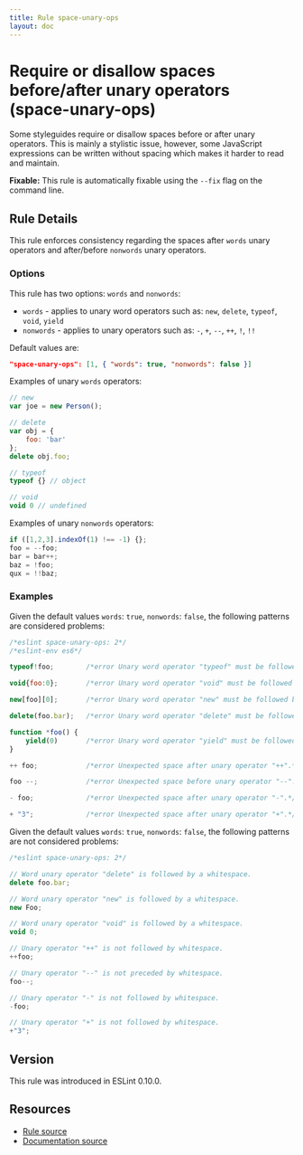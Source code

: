 ```yaml
---
title: Rule space-unary-ops
layout: doc
---
```

<!-- Note: No pull requests accepted for this file. See README.md in the root directory for details. -->
# Require or disallow spaces before/after unary operators (space-unary-ops)

Some styleguides require or disallow spaces before or after unary operators. This is mainly a stylistic issue, however, some JavaScript expressions can be written without spacing which makes it harder to read and maintain.

**Fixable:** This rule is automatically fixable using the `--fix` flag on the command line.

## Rule Details

This rule enforces consistency regarding the spaces after `words` unary operators and after/before `nonwords` unary operators.

### Options

This rule has two options: `words` and `nonwords`:

* `words` - applies to unary word operators such as: `new`, `delete`, `typeof`, `void`, `yield`
* `nonwords` - applies to unary operators such as: `-`, `+`, `--`, `++`, `!`, `!!`

Default values are:

```json
"space-unary-ops": [1, { "words": true, "nonwords": false }]
```

Examples of unary `words` operators:

```js
// new
var joe = new Person();

// delete
var obj = {
    foo: 'bar'
};
delete obj.foo;

// typeof
typeof {} // object

// void
void 0 // undefined
```

Examples of unary `nonwords` operators:

```js
if ([1,2,3].indexOf(1) !== -1) {};
foo = --foo;
bar = bar++;
baz = !foo;
qux = !!baz;
```

### Examples

Given the default values `words`: `true`, `nonwords`: `false`, the following patterns are considered problems:

```js
/*eslint space-unary-ops: 2*/
/*eslint-env es6*/

typeof!foo;        /*error Unary word operator "typeof" must be followed by whitespace.*/

void{foo:0};       /*error Unary word operator "void" must be followed by whitespace.*/

new[foo][0];       /*error Unary word operator "new" must be followed by whitespace.*/

delete(foo.bar);   /*error Unary word operator "delete" must be followed by whitespace.*/

function *foo() {
    yield(0)       /*error Unary word operator "yield" must be followed by whitespace.*/
}

++ foo;            /*error Unexpected space after unary operator "++".*/

foo --;            /*error Unexpected space before unary operator "--".*/

- foo;             /*error Unexpected space after unary operator "-".*/

+ "3";             /*error Unexpected space after unary operator "+".*/
```

Given the default values `words`: `true`, `nonwords`: `false`, the following patterns are not considered problems:



```js
/*eslint space-unary-ops: 2*/

// Word unary operator "delete" is followed by a whitespace.
delete foo.bar;

// Word unary operator "new" is followed by a whitespace.
new Foo;

// Word unary operator "void" is followed by a whitespace.
void 0;

// Unary operator "++" is not followed by whitespace.
++foo;

// Unary operator "--" is not preceded by whitespace.
foo--;

// Unary operator "-" is not followed by whitespace.
-foo;

// Unary operator "+" is not followed by whitespace.
+"3";
```

## Version

This rule was introduced in ESLint 0.10.0.

## Resources

* [Rule source](https://github.com/eslint/eslint/tree/master/lib/rules/space-unary-ops.js)
* [Documentation source](https://github.com/eslint/eslint/tree/master/docs/rules/space-unary-ops.md)

